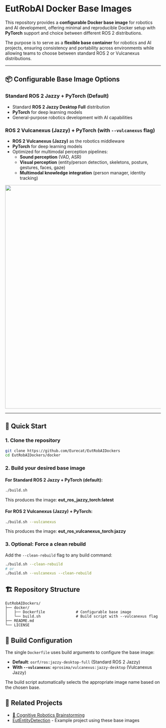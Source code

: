 # EutRobAI Docker Base Images

This repository provides a **configurable Docker base image** for robotics and AI development, offering minimal and reproducible Docker setup with **PyTorch** support and choice between different ROS 2 distributions.

The purpose is to serve as a **flexible base container** for robotics and AI projects, ensuring consistency and portability across environments while allowing teams to choose between standard ROS 2 or Vulcanexus distributions.

---

## 📦 Configurable Base Image Options

### **Standard ROS 2 Jazzy + PyTorch** (Default)
- Standard **ROS 2 Jazzy Desktop Full** distribution  
- **PyTorch** for deep learning models
- General-purpose robotics development with AI capabilities

### **ROS 2 Vulcanexus (Jazzy) + PyTorch** (with `--vulcanexus` flag)
- **ROS 2 Vulcanexus (Jazzy)** as the robotics middleware
- **PyTorch** for deep learning models  
- Optimized for multimodal perception pipelines:
  - **Sound perception** (VAD, ASR)
  - **Visual perception** (entity/person detection, skeletons, posture, gestures, faces, gaze)
  - **Multimodal knowledge integration** (person manager, identity tracking)


<p align="center">
  <img src="a05eb063-7279-4bdb-88d5-3ed93e5b2141.png" width="720"/>
</p>

---

## 🚀 Quick Start

### 1. Clone the repository
```bash
git clone https://github.com/Eurecat/EutRobAIDockers
cd EutRobAIDockers/docker
```

### 2. Build your desired base image

#### For Standard ROS 2 Jazzy + PyTorch (default):
```bash
./build.sh
```
This produces the image: **eut_ros_jazzy_torch:latest**

#### For ROS 2 Vulcanexus (Jazzy) + PyTorch:
```bash
./build.sh --vulcanexus
```
This produces the image: **eut_ros_vulcanexus_torch:jazzy**

### 3. Optional: Force a clean rebuild

Add the `--clean-rebuild` flag to any build command:
```bash
./build.sh --clean-rebuild
# or
./build.sh --vulcanexus --clean-rebuild
```

## 🏗️ Repository Structure

```
EutRobAIDockers/
├── docker/
│   ├── Dockerfile              # Configurable base image
│   └── build.sh                # Build script with --vulcanexus flag
├── README.md
└── LICENSE
```

## 🔧 Build Configuration

The single `Dockerfile` uses build arguments to configure the base image:

- **Default**: `osrf/ros:jazzy-desktop-full` (Standard ROS 2 Jazzy)
- **With `--vulcanexus`**: `eprosima/vulcanexus:jazzy-desktop` (Vulcanexus Jazzy)

The build script automatically selects the appropriate image name based on the chosen base.

## 🔗 Related Projects

- [🔗 Cognitive Robotics Brainstorming](https://eurecatcloud.sharepoint.com/sites/robotics/Shared%20Documents/10%20Cognitive%20Robotics/Brainstorming)
- [EutEntityDetection](https://github.com/Eurecat/EutEntityDetection) - Example project using these base images

